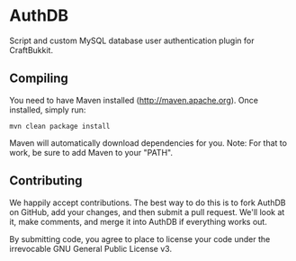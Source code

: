 AuthDB
======
Script and custom MySQL database user authentication plugin for CraftBukkit.

Compiling
---------
You need to have Maven installed (http://maven.apache.org). Once installed,
simply run:

    mvn clean package install
    
Maven will automatically download dependencies for you. Note: For that to work,
be sure to add Maven to your "PATH".

Contributing
------------
We happily accept contributions. The best way to do this is to fork AuthDB
on GitHub, add your changes, and then submit a pull request. We'll look at it,
make comments, and merge it into AuthDB if everything works out.

By submitting code, you agree to place to license your code under the 
irrevocable GNU General Public License v3.